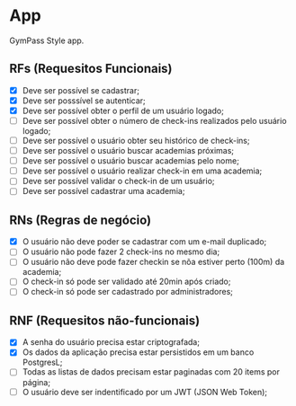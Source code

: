 # App

GymPass Style app.

## RFs (Requesitos Funcionais)

- [x] Deve ser possível  se cadastrar;
- [x] Deve ser posssível se autenticar;
- [x] Deve ser possível obter o perfil de um usuário logado;
- [ ] Deve ser possível obter o número de check-ins realizados pelo usuário logado;
- [ ] Deve ser possível o usuário obter seu histórico de check-ins;
- [ ] Deve ser possível o usuário buscar academias próximas;
- [ ] Deve ser possível o usuário buscar academias pelo nome;
- [ ] Deve ser possível o usuário realizar check-in  em uma academia;
- [ ] Deve ser possível validar o check-in de um usuário;
- [ ] Deve ser possível cadastrar uma academia; 

## RNs (Regras de negócio)

- [x] O usuário não deve poder se cadastrar com um e-mail duplicado;
- [ ] O usuário não pode fazer 2 check-ins no mesmo dia;
- [ ] O usuário não deve pode fazer checkin se nõa estiver perto (100m) da academia;
- [ ] O check-in só pode ser validado até 20min após criado;
- [ ] O check-in só pode ser cadastrado por administradores;

## RNF (Requesitos não-funcionais)

- [x] A senha do usuário precisa estar criptografada;
- [x] Os dados da aplicação precisa estar persistidos em um banco PostgresL;
- [ ] Todas as listas de dados precisam estar paginadas com 20 items por página;
- [ ] O usuário deve ser indentificado por um JWT (JSON Web Token);